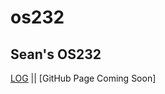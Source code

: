 # os232
Sean's OS232
-----------------------------------------

[LOG](https://github.com/TomoriNow/os232/blob/master/mylog.txt) || [GitHub Page Coming Soon]
